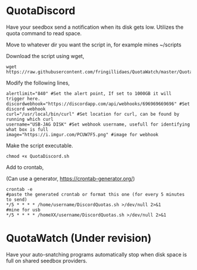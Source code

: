 # QuotaDiscord
Have your seedbox send a notification when its disk gets low. Utilizes the quota command to read space.

Move to whatever dir you want the script in, for example mines ~/scripts

Download the script using wget,

```
wget https://raw.githubusercontent.com/fringillidaes/QuotaWatch/master/QuotaDiscord.sh 
````
Modify the following lines,

```
alertlimit="840" #Set the alert point, If set to 1000GB it will trigger here.
discordwebhook="https://discordapp.com/api/webhooks/696969669696" #Set discord webhook
curl="/usr/local/bin/curl" #Set location for curl, can be found by running which curl
username="USB-JAG DISK" #Set webhook username, usefull for identifying what box is full
image="https://i.imgur.com/PCUW7F5.png" #image for webhook
```
Make the script executable.

```
chmod +x QuotaDiscord.sh 
```
Add to crontab,

(Can use a generator, https://crontab-generator.org/)

```
crontab -e
#paste the generated crontab or format this one (for every 5 minutes to send)
*/5 * * * * /home/username/DiscordQuotas.sh >/dev/null 2>&1
#mine for usb
*/5 * * * * /homeXX/username/DiscordQuotas.sh >/dev/null 2>&1
```

# QuotaWatch (Under revision)
Have your auto-snatching programs automatically stop when disk space is full on shared seedbox providers.
